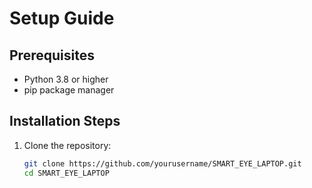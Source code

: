 # Setup Guide

## Prerequisites
- Python 3.8 or higher
- pip package manager

## Installation Steps
1. Clone the repository:
   ```bash
   git clone https://github.com/yourusername/SMART_EYE_LAPTOP.git
   cd SMART_EYE_LAPTOP